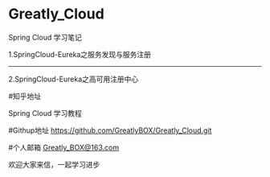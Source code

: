 # Greatly_Cloud
Spring  Cloud  学习笔记

1.SpringCloud-Eureka之服务发现与服务注册
***
2.SpringCloud-Eureka之高可用注册中心



#知乎地址

Spring Cloud 学习教程

#Githup地址
https://github.com/GreatlyBOX/Greatly_Cloud.git

#个人邮箱
Greatly_BOX@163.com


欢迎大家来信，一起学习进步